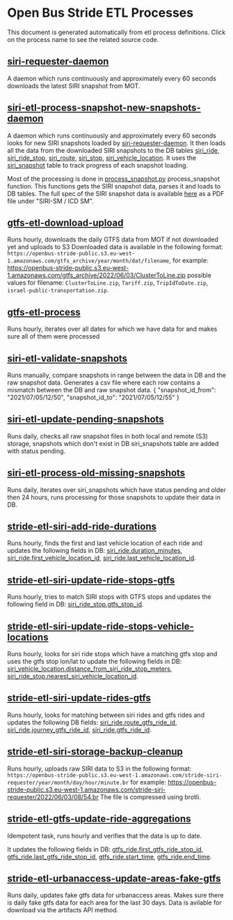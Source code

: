 # Open Bus Stride ETL Processes

This document is generated automatically from etl process definitions.
Click on the process name to see the related source code.

## [siri-requester-daemon](https://www.github.com/hasadna/open-bus-siri-requester/tree/main/open_bus_siri_requester)

A daemon which runs continuously and approximately every 60 seconds downloads the latest SIRI snapshot from MOT.

## [siri-etl-process-snapshot-new-snapshots-daemon](https://www.github.com/hasadna/open-bus-siri-etl/tree/main/open_bus_siri_etl)

A daemon which runs continuously and approximately every 60 seconds looks for new SIRI snapshots loaded by [siri-requester-daemon](#siri-requester-daemon).
It then loads all the data from the downloaded SIRI snapshots to the DB tables [siri_ride](https://github.com/hasadna/open-bus-stride-db/blob/main/DATA_MODEL.md#siri_ride), [siri_ride_stop](https://github.com/hasadna/open-bus-stride-db/blob/main/DATA_MODEL.md#siri_ride_stop), [siri_route](https://github.com/hasadna/open-bus-stride-db/blob/main/DATA_MODEL.md#siri_route), 
[siri_stop](https://github.com/hasadna/open-bus-stride-db/blob/main/DATA_MODEL.md#siri_stop), [siri_vehicle_location](https://github.com/hasadna/open-bus-stride-db/blob/main/DATA_MODEL.md#siri_vehicle_location). It uses the [siri_snapshot](https://github.com/hasadna/open-bus-stride-db/blob/main/DATA_MODEL.md#siri_snapshot) table to track progress of each snapshot loading.

Most of the processing is done in [process_snapshot.py](https://github.com/hasadna/open-bus-siri-etl/blob/main/open_bus_siri_etl/process_snapshot.py)
process_snapshot function. This functions gets the SIRI snapshot data, parses it and loads to DB tables.
The full spec of the SIRI snapshot data is available [here](https://www.gov.il/he/departments/general/real_time_information_siri)
as a PDF file under "SIRI-SM / ICD SM".

## [gtfs-etl-download-upload](https://www.github.com/hasadna/open-bus-gtfs-etl/tree/main/open_bus_gtfs_etl)

Runs hourly, downloads the daily GTFS data from MOT if not downloaded yet and uploads to S3
Downloaded data is available in the following format:
`https://openbus-stride-public.s3.eu-west-1.amazonaws.com/gtfs_archive/year/month/dat/filename`,
for example: https://openbus-stride-public.s3.eu-west-1.amazonaws.com/gtfs_archive/2022/06/03/ClusterToLine.zip
possible values for filename: `ClusterToLine.zip`, `Tariff.zip`, `TripIdToDate.zip`, `israel-public-transportation.zip`.

## [gtfs-etl-process](https://www.github.com/hasadna/open-bus-gtfs-etl/tree/main/open_bus_gtfs_etl)

Runs hourly, iterates over all dates for which we have data for and makes sure all of them were processed

## [siri-etl-validate-snapshots](https://www.github.com/hasadna/open-bus-siri-etl/tree/main/open_bus_siri_etl)

Runs manually, compare snapshots in range between the data in DB and the raw snapshot data.
Generates a csv file where each row contains a mismatch between the DB and raw snapshot data.
{
    "snapshot_id_from": "2021/07/05/12/50",
    "snapshot_id_to": "2021/07/05/12/55"
}

## [siri-etl-update-pending-snapshots](https://www.github.com/hasadna/open-bus-siri-etl/tree/main/open_bus_siri_etl)

Runs daily, checks all raw snapshot files in both local and remote (S3) storage,
snapshots which don't exist in DB siri_snapshots table are added with status pending.

## [siri-etl-process-old-missing-snapshots](https://www.github.com/hasadna/open-bus-siri-etl/tree/main/open_bus_siri_etl)

Runs daily, iterates over siri_snapshots which have status pending and older then 24 hours,
runs processing for those snapshots to update their data in DB.

## [stride-etl-siri-add-ride-durations](https://www.github.com/hasadna/open-bus-stride-etl/tree/main/open_bus_stride_etl/siri)

Runs hourly, finds the first and last vehicle location of each ride and 
updates the following fields in DB: [siri_ride.duration_minutes](https://github.com/hasadna/open-bus-stride-db/blob/main/DATA_MODEL.md#siri_rideduration_minutes),
[siri_ride.first_vehicle_location_id](https://github.com/hasadna/open-bus-stride-db/blob/main/DATA_MODEL.md#siri_ridefirst_vehicle_location_id), [siri_ride.last_vehicle_location_id](https://github.com/hasadna/open-bus-stride-db/blob/main/DATA_MODEL.md#siri_ridelast_vehicle_location_id).

## [stride-etl-siri-update-ride-stops-gtfs](https://www.github.com/hasadna/open-bus-stride-etl/tree/main/open_bus_stride_etl/siri)

Runs hourly, tries to match SIRI stops with GTFS stops and updates the following field in DB: [siri_ride_stop.gtfs_stop_id](https://github.com/hasadna/open-bus-stride-db/blob/main/DATA_MODEL.md#siri_ride_stopgtfs_stop_id).

## [stride-etl-siri-update-ride-stops-vehicle-locations](https://www.github.com/hasadna/open-bus-stride-etl/tree/main/open_bus_stride_etl/siri)

Runs hourly, looks for siri ride stops which have a matching gtfs stop 
and uses the gtfs stop lon/lat to update the following fields in DB: 
[siri_vehicle_location.distance_from_siri_ride_stop_meters](https://github.com/hasadna/open-bus-stride-db/blob/main/DATA_MODEL.md#siri_vehicle_locationdistance_from_siri_ride_stop_meters), 
[siri_ride_stop.nearest_siri_vehicle_location_id](https://github.com/hasadna/open-bus-stride-db/blob/main/DATA_MODEL.md#siri_ride_stopnearest_siri_vehicle_location_id).

## [stride-etl-siri-update-rides-gtfs](https://www.github.com/hasadna/open-bus-stride-etl/tree/main/open_bus_stride_etl/siri)

Runs hourly, looks for matching between siri rides and gtfs rides and updates
the following DB fields: [siri_ride.route_gtfs_ride_id](https://github.com/hasadna/open-bus-stride-db/blob/main/DATA_MODEL.md#siri_rideroute_gtfs_ride_id), 
[siri_ride.journey_gtfs_ride_id](https://github.com/hasadna/open-bus-stride-db/blob/main/DATA_MODEL.md#siri_ridejourney_gtfs_ride_id), [siri_ride.gtfs_ride_id](https://github.com/hasadna/open-bus-stride-db/blob/main/DATA_MODEL.md#siri_ridegtfs_ride_id).

## [stride-etl-siri-storage-backup-cleanup](https://www.github.com/hasadna/open-bus-stride-etl/tree/main/open_bus_stride_etl/siri)

Runs hourly, uploads raw SIRI data to S3 in the following format:
`https://openbus-stride-public.s3.eu-west-1.amazonaws.com/stride-siri-requester/year/month/day/hour/minute.br`
for example: 
https://openbus-stride-public.s3.eu-west-1.amazonaws.com/stride-siri-requester/2022/06/03/08/54.br
The file is compressed using brotli.

## [stride-etl-gtfs-update-ride-aggregations](https://www.github.com/hasadna/open-bus-stride-etl/tree/main/open_bus_stride_etl/gtfs)

Idempotent task, runs hourly and verifies that the data is up to date.

It updates the following fields in DB: [gtfs_ride.first_gtfs_ride_stop_id](https://github.com/hasadna/open-bus-stride-db/blob/main/DATA_MODEL.md#gtfs_ridefirst_gtfs_ride_stop_id), [gtfs_ride.last_gtfs_ride_stop_id](https://github.com/hasadna/open-bus-stride-db/blob/main/DATA_MODEL.md#gtfs_ridelast_gtfs_ride_stop_id), 
[gtfs_ride.start_time](https://github.com/hasadna/open-bus-stride-db/blob/main/DATA_MODEL.md#gtfs_ridestart_time), [gtfs_ride.end_time](https://github.com/hasadna/open-bus-stride-db/blob/main/DATA_MODEL.md#gtfs_rideend_time).

## [stride-etl-urbanaccess-update-areas-fake-gtfs](https://www.github.com/hasadna/open-bus-stride-etl/tree/main/open_bus_stride_etl/urbanaccess)

Runs daily, updates fake gtfs data for urbanaccess areas.
Makes sure there is daily fake gtfs data for each area for the last 30 days.
Data is avilable for download via the artifacts API method.

